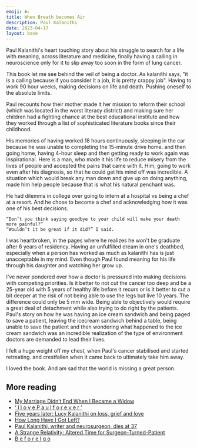 ```yaml
---
emoji: 🌬️ 
title: When Breath becomes Air
description: Paul Kalanithi
date: 2023-04-17
layout: base
---
```


Paul Kalanithi's heart touching story about his struggle to search for a life with meaning, across literature and medicine, finally having a calling in neuroscience only for it to slip away too soon in the form of lung cancer.

This book let me see behind the veil of being a doctor. As kalanithi says, "it is a calling because if you consider it a job, it is pretty crappy job". Having to work 90 hour weeks, making decisions on life and death. Pushing oneself to the absolute limits.

Paul recounts how their mother made it her mission to reform their school (which was located in the worst literacy district) and making sure her children had a fighting chance at the best educational institute and how they worked through a list of sophisticated literature books since their childhood.


His memories of having worked 18 hours continuously, sleeping in the car because he was unable to completing the 15-minute drive home. and then going home, having 4-hour sleep and then getting ready to work again was inspirational. Here is a man, who made it his life to reduce misery from the lives of people and accepted the pains that came with it. Him, going to work even after his diagnosis, so that he could get his mind off was incredible. A situation which would break any man down and give up on doing anything, made him help people because that is what his natural penchant was.

He had dilemma in college over going to intern at a hospital vs being a chef at a resort. And he chose to become a chef and acknowledging how it was one of his best decisions.  

    “Don’t you think saying goodbye to your child will make your death more painful?”
    “Wouldn’t it be great if it did?” I said.

I was heartbroken, in the pages where he realizes he won't be graduate after 6 years of residency. Having an unfulfilled dream in one's deathbed, especially when a person has worked as much as kalanithi has is just unacceptable in my mind. Even though Paul found meaning for his life through his daughter and watching her grow up.

I've never pondered over how a doctor is pressured into making decisions with competing priorities. Is it better to not cut the cancer too deep and be a 25-year old with 5 years of healthy life before it recurs or is it better to cut a bit deeper at the risk of not being able to use the legs but live 10 years. The difference could only be 5 mm wide. Being able to objectively would require a great deal of detachment while also trying to do right by the patients. Paul's story on how he was having an ice cream sandwich and being paged to save a patient, leaving the icecream sandwich behind a table, being unable to save the patient and then wondering what happened to the ice cream sandwich was an incredible realization of the type of environment doctors are demanded to lead their lives.

I felt a huge weight off my chest, when Paul's cancer stabilised and started retreating. and crestfallen when it came back to ultimately take him away.

I loved the book. And am sad that the world is missing a great person.

## More reading
- [ My Marriage Didn’t End When I Became a Widow ](https://archive.nytimes.com/opinionator.blogs.nytimes.com/2016/01/06/my-marriage-didnt-end-when-i-became-a-widow/)
- [ ‘ I l o v e P a u l f o r e v e r ’ ](https://stanmed.stanford.edu/lucy-kalanithi-love-five-years-later-husband-paul/)
- [ Five years later: Lucy Kalanithi on loss, grief and love ](https://scopeblog.stanford.edu/2020/04/20/five-years-later-lucy-kalanithi-on-loss-grief-and-love/)
- [ How Long Have I Got Left? ](https://www.nytimes.com/2014/01/25/opinion/sunday/how-long-have-i-got-left.html)
- [ Paul Kalanithi, writer and neurosurgeon, dies at 37 ](https://med.stanford.edu/news/all-news/2015/03/stanford-neurosurgeon-writer-paul-kalanithi-dies-at-37.html)
- [ A Strange Relativity: Altered Time for Surgeon-Turned-Patient ](https://www.youtube.com/watch?v=d5u753wQeyM&t=13s)
- [ B e f o r e I g o ](https://stanmed.stanford.edu/before-i-go/)
